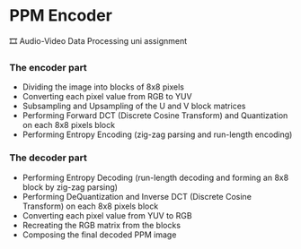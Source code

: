 # PPM Encoder
🎞️ Audio-Video Data Processing uni assignment

### The encoder part
* Dividing the image into blocks of 8x8 pixels
* Converting each pixel value from RGB to YUV
* Subsampling and Upsampling of the U and V block matrices
* Performing Forward DCT (Discrete Cosine Transform) and Quantization on each 8x8 pixels block
* Performing Entropy Encoding (zig-zag parsing and run-length encoding)

### The decoder part
* Performing Entropy Decoding (run-length decoding and forming an 8x8 block by zig-zag parsing)
* Performing DeQuantization and Inverse DCT (Discrete Cosine Transform) on each 8x8 pixels block
* Converting each pixel value from YUV to RGB
* Recreating the RGB matrix from the blocks
* Composing the final decoded PPM image
